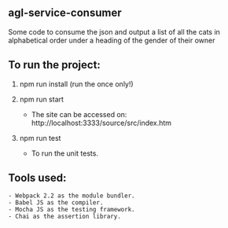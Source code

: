 ## agl-service-consumer
Some code to consume the json and output a list of all the cats in alphabetical order under a heading of the gender of their owner

## To run the project:

1. npm run install (run the once only!)

2. npm run start
	- The site can be accessed on: http://localhost:3333/source/src/index.htm

3. npm run test 
	- To run the unit tests.
	
## Tools used:
	- Webpack 2.2 as the module bundler.
	- Babel JS as the compiler.
	- Mocha JS as the testing framework.
	- Chai as the assertion library.
